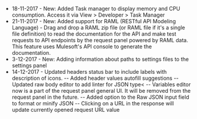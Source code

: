 - 18-11-2017 - New: Added Task manager to display memory and CPU consumption. Access it via View > Developer > Task Manager
- 21-11-2017 - New: Added support for RAML (RESTful API Modeling Language) - Drag and drop a RAML zip file (or RAML file if it's a single file definition) to read the documentation for the API and make test requests to API endpoints by the request panel powered by RAML data. This feature uses Mulesoft's API console to generate the documentation.
- 3-12-2017 - New: Adding information about paths to settings files to the settings panel
- 14-12-2017 - Updated headers status bar to include labels with description of icons.
-- Added header values autofill suggestions
-- Updated raw body editor to add linter for JSON type<
-- Variables editor now is a part of the request panel general UI. It will be removed from the request panel in the future.
-- Added option to the Raw JSON input field to format or minify JSON
-- Clicking on a URL in the response will update currently opened request URL value
